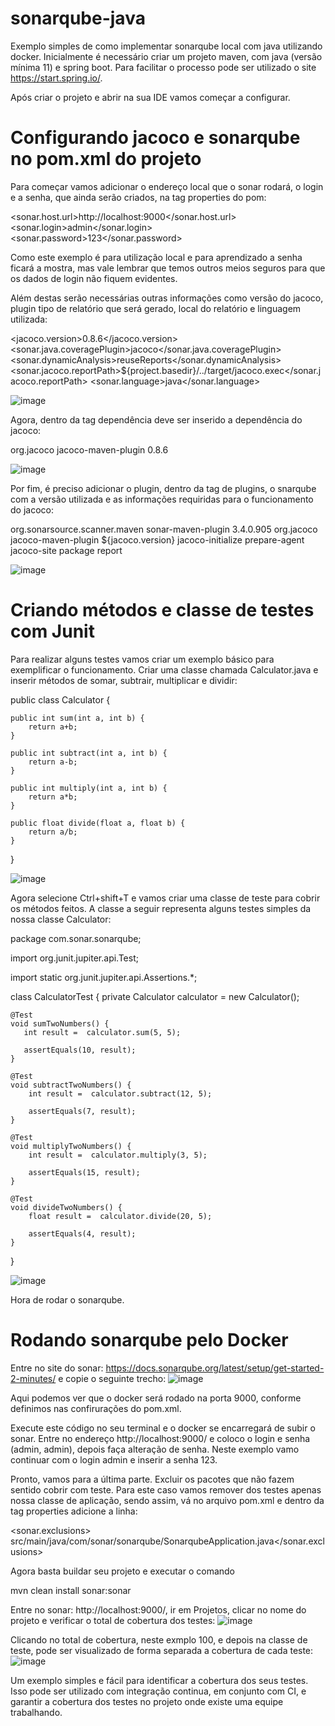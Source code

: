 # sonarqube-java

Exemplo simples de como implementar sonarqube local com java utilizando docker.
Inicialmente é necessário criar um projeto maven, com java (versão mínima 11) e spring boot.
Para facilitar o processo pode ser utilizado o site https://start.spring.io/.

Após criar o projeto e abrir na sua IDE vamos começar a configurar.

# Configurando jacoco e sonarqube no pom.xml do projeto

Para começar vamos adicionar o endereço local que o sonar rodará, o login e a senha, que ainda serão criados, na tag properties do pom:

<sonar.host.url>http://localhost:9000</sonar.host.url>
<sonar.login>admin</sonar.login>
<sonar.password>123</sonar.password>

Como este exemplo é para utilização local e para aprendizado a senha ficará a mostra, mas vale lembrar que temos outros meios seguros para que 
os dados de login não fiquem evidentes.

Além destas serão necessárias outras informações como versão do jacoco, plugin tipo de relatório que será gerado, local do relatório e linguagem utilizada: 

<jacoco.version>0.8.6</jacoco.version>
<sonar.java.coveragePlugin>jacoco</sonar.java.coveragePlugin>
<sonar.dynamicAnalysis>reuseReports</sonar.dynamicAnalysis>
<sonar.jacoco.reportPath>${project.basedir}/../target/jacoco.exec</sonar.jacoco.reportPath>
<sonar.language>java</sonar.language>

![image](https://user-images.githubusercontent.com/31675029/179649489-e52fcc33-fd6d-40a4-affa-596e029ad604.png)

Agora, dentro da tag dependência deve ser inserido a dependência do jacoco:

<dependency>
  <groupId>org.jacoco</groupId>
  <artifactId>jacoco-maven-plugin</artifactId>
  <version>0.8.6</version>
</dependency>

![image](https://user-images.githubusercontent.com/31675029/179649681-b5393e58-2bd4-4ae5-b27a-84151f2993fc.png)

Por fim, é preciso adicionar o plugin, dentro da tag de plugins, o snarqube com a versão utilizada e as informações requiridas para o funcionamento do jacoco:

<plugin>
  <groupId>org.sonarsource.scanner.maven</groupId>
  <artifactId>sonar-maven-plugin</artifactId>
  <version>3.4.0.905</version>
</plugin>

<plugin>
  <groupId>org.jacoco</groupId>
  <artifactId>jacoco-maven-plugin</artifactId>
  <version>${jacoco.version}</version>
  <executions>
    <execution>
      <id>jacoco-initialize</id>
      <goals>
        <goal>prepare-agent</goal>
      </goals>
    </execution>
    <execution>
      <id>jacoco-site</id>
      <phase>package</phase>
      <goals>
        <goal>report</goal>
      </goals>
    </execution>
  </executions>
</plugin>

![image](https://user-images.githubusercontent.com/31675029/179650046-83cf061d-c6bb-4c33-8215-025d30e350c9.png)


# Criando métodos e classe de testes com Junit

Para realizar alguns testes vamos criar um exemplo básico para exemplificar o funcionamento.
Criar uma classe chamada Calculator.java e inserir métodos de somar, subtrair, multiplicar e dividir:

public class Calculator {

    public int sum(int a, int b) {
        return a+b;
    }

    public int subtract(int a, int b) {
        return a-b;
    }

    public int multiply(int a, int b) {
        return a*b;
    }

    public float divide(float a, float b) {
        return a/b;
    }

}

![image](https://user-images.githubusercontent.com/31675029/179650499-a995d576-5173-4172-9928-73d46fb25beb.png)

Agora selecione Ctrl+shift+T e vamos criar uma classe de teste para cobrir os métodos feitos.
A classe a seguir representa alguns testes simples da nossa classe Calculator:

package com.sonar.sonarqube;

import org.junit.jupiter.api.Test;

import static org.junit.jupiter.api.Assertions.*;

class CalculatorTest {
    private Calculator calculator = new Calculator();

    @Test
    void sumTwoNumbers() {
       int result =  calculator.sum(5, 5);

       assertEquals(10, result);
    }

    @Test
    void subtractTwoNumbers() {
        int result =  calculator.subtract(12, 5);

        assertEquals(7, result);
    }

    @Test
    void multiplyTwoNumbers() {
        int result =  calculator.multiply(3, 5);

        assertEquals(15, result);
    }

    @Test
    void divideTwoNumbers() {
        float result =  calculator.divide(20, 5);

        assertEquals(4, result);
    }
}

![image](https://user-images.githubusercontent.com/31675029/179650812-1581bfa4-97ac-4a48-b171-e9e1a0992b9b.png)

Hora de rodar o sonarqube.

# Rodando sonarqube pelo Docker
Entre no site do sonar: https://docs.sonarqube.org/latest/setup/get-started-2-minutes/ e copie o seguinte trecho:
![image](https://user-images.githubusercontent.com/31675029/179651129-9d2df4a6-3dcb-4415-b3a5-5ffaf71a7ce0.png)

Aqui podemos ver que o docker será rodado na porta 9000, conforme definimos nas confirurações do pom.xml.

Execute este código no seu terminal e o docker se encarregará de subir o sonar. 
Entre no endereço http://localhost:9000/ e coloco o login e senha (admin, admin), depois faça alteração de senha.
Neste exemplo vamo continuar com o login admin e inserir a senha 123.


Pronto, vamos para a última parte.
Excluir os pacotes que não fazem sentido cobrir com teste.
Para este caso vamos remover dos testes apenas nossa classe de aplicação, sendo assim, vá no arquivo pom.xml e dentro da tag properties adicione a linha:

<sonar.exclusions> src/main/java/com/sonar/sonarqube/SonarqubeApplication.java</sonar.exclusions>

Agora basta buildar seu projeto e executar o comando 

mvn clean install sonar:sonar

Entre no sonar: http://localhost:9000/, ir em Projetos, clicar no nome do projeto e verificar o total de cobertura dos testes:
![image](https://user-images.githubusercontent.com/31675029/179652834-a0595b00-a5fa-4f25-8e53-fe8fccdf34a4.png)

Clicando no total de cobertura, neste exmplo 100, e depois na classe de teste, pode ser visualizado de forma separada a cobertura de cada teste:
![image](https://user-images.githubusercontent.com/31675029/179653022-85c369d6-9d6a-493c-b1fd-c3bd30ed234e.png)

Um exemplo simples e fácil para identificar a cobertura dos seus testes.
Isso pode ser utilizado com integração continua, em conjunto com CI, e garantir a cobertura dos testes no projeto onde existe uma equipe trabalhando.


